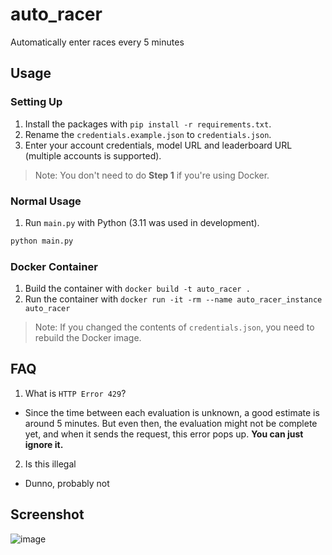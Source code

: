 # auto_racer

Automatically enter races every 5 minutes

## Usage

### Setting Up

1. Install the packages with `pip install -r requirements.txt`.
1. Rename the `credentials.example.json` to `credentials.json`.
1. Enter your account credentials, model URL and leaderboard URL (multiple accounts is supported).

> Note: You don't need to do **Step 1** if you're using Docker.

### Normal Usage

1. Run `main.py` with Python (3.11 was used in development).

```bash
python main.py
```

### Docker Container

1. Build the container with `docker build -t auto_racer .`
2. Run the container with `docker run -it -rm --name auto_racer_instance auto_racer`

> Note: If you changed the contents of `credentials.json`, you need to rebuild the Docker image.

## FAQ

1. What is `HTTP Error 429`?

- Since the time between each evaluation is unknown, a good estimate is around 5 minutes. But even then, the evaluation might not be complete yet, and when it sends the request, this error pops up. **You can just ignore it.**

2. Is this illegal

- Dunno, probably not

## Screenshot

![image](https://user-images.githubusercontent.com/20278298/227785442-52283138-e075-42bc-bb3f-38d9421ec460.png)
